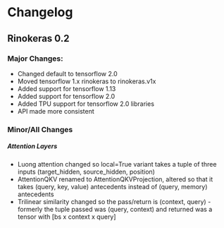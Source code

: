 # Changelog

## Rinokeras 0.2

### Major Changes:
- Changed default to tensorflow 2.0
- Moved tensorflow 1.x rinokeras to rinokeras.v1x
- Added support for tensorflow 1.13
- Added support for tensorflow 2.0
- Added TPU support for tensorflow 2.0 libraries
- API made more consistent

### Minor/All Changes

##### Attention Layers
- Luong attention changed so local=True variant takes a tuple of three inputs (target_hidden, source_hidden, position)
- AttentionQKV renamed to AttentionQKVProjection, altered so that it takes (query, key, value) antecedents instead of (query, memory) antecedents
- Trilinear similarity changed so the pass/return is (context, query) - formerly the tuple passed was (query, context) and returned was a tensor with [bs x context x query]
